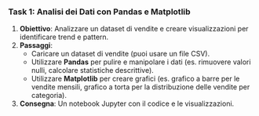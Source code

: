 

### Task 1: Analisi dei Dati con Pandas e Matplotlib
1. **Obiettivo**: Analizzare un dataset di vendite e creare visualizzazioni per identificare trend e pattern.
2. **Passaggi**:
   - Caricare un dataset di vendite (puoi usare un file CSV).
   - Utilizzare **Pandas** per pulire e manipolare i dati (es. rimuovere valori nulli, calcolare statistiche descrittive).
   - Utilizzare **Matplotlib** per creare grafici (es. grafico a barre per le vendite mensili, grafico a torta per la distribuzione delle vendite per categoria).
3. **Consegna**: Un notebook Jupyter con il codice e le visualizzazioni.
